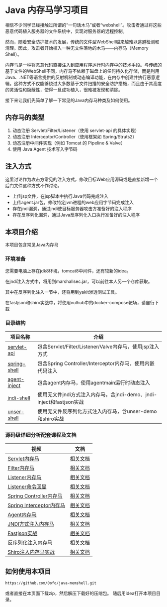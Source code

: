# Java 内存马学习项目

相信不少同学已经接触过所谓的“一句话木马”或者“webshell”。攻击者通过将这些恶意代码植入服务器的文件系统中，实现对服务器的远程控制。

然而，随着安全防护技术的发展，传统的文件型WebShell越来越难以逃避检测和清理。因此，攻击者开始植入一种无文件落地的木马——内存马（Memory Shell）。

内存马是一种将恶意代码直接注入到应用程序运行时内存中的技术手段。与传统的基于文件的WebShell不同，内存马不依赖于磁盘上的任何持久化存储，而是利用Java、.NET等语言提供的反射机制或动态编译功能，在内存中创建并执行恶意逻辑。这种方式不仅能够绕过大多数基于文件扫描的安全防护措施，而且由于其高度的灵活性和隐蔽性，使得一旦成功植入，很难被发现和清除。

接下来让我们先简单了解一下常见的Java内存马种类及如何使用。

## 内存马的类型

1. 动态注册 Servlet/Filter/Listener（使用 servlet-api 的具体实现）
2. 动态注册 Interceptor/Controller（使用框架如 Spring/Struts2）
3. 动态注册中间件实现（例如 Tomcat 的 Pipeline &amp; Valve）
4. 使用 Java Agent 技术写入字节码

## 注入方式

这里讨论作为攻击方常见的注入方式，修改目标Web应用源码或是直接新增一个后门文件这种方式不作讨论。

- 上传jsp文件，在jsp脚本中执行Java代码完成注入
- 上传agent.jar包，修改特定jvm进程的web应用字节码完成注入
- 存在jndi漏洞，通过jndi使目标服务器攻击方准备好的注入程序
- 存在反序列化漏洞，通过Java反序列化入口执行准备好的注入程序

## 本项目介绍

本项目包含常见Java内存马

### 环境准备

您需要电脑上存在jdk8环境，tomcat8中间件，还有较新的idea。

在jndi注入方式中，将用到marshallsec.jar，可以前往本人另一个仓库获取。

其中在反序列化注入一节中，还将用到yakit渗透测试工具。

在fastjson和shiro实战中，将使用vulhub中的docker-compose靶场，请自行下载

### 目录结构

| 项目名称                                 | 介绍                                                     |
|--------------------------------------|--------------------------------------------------------|
| [servlet-api](servlet-api/README.md) | 包含Servlet/Filter/Listener/Valve内存马，使用jsp注入方式           |
| [spring-shell](spring-shell/README.md) | 包含Spring Controller/Interceptor内存马，使用内嵌代码注入            |
| [agent-inject](agent-inject/README.md) | 包含agent内存马，使用agentmain运行时动态注入                          |
| [jndi-shell](jndi-shell/README.md)   | 使用无文件jndi方式注入内存马，含jndi-demo、jndi-inject和fastjson实战 |
| [unser-shell](unser-shell/README.md) | 使用无文件反序列化方式注入内存马，含unser-demo和shiro实战 |

### 源码级详细分析配套课程及文档

| 视频                                                                 | 文档                                    |
|----------------------------------------------------------------------|---------------------------------------|
| [Servlet内存马](https://www.bilibili.com/video/BV1FKUMYQE8D)        | [相关文档](doc/Servlet内存马.md)             |
| [Filter内存马](https://www.bilibili.com/video/BV1CGcPe5EY7)         | [相关文档](doc/Filter内存马.md)              |
| [Listener内存马](https://www.bilibili.com/video/BV1N7chedEyX)       | [相关文档](doc/Listener内存马.md)            |
| [Listener命令回显](https://www.bilibili.com/video/BV14Rw5eJEDx)     | [相关文档](doc/Listener内存马.md)            |
| [Spring Controller内存马](https://www.bilibili.com/video/BV1dF9gYwE1y) | [相关文档](doc/Spring%20Controller内存马.md) |
| [Spring Interceptor内存马](https://www.bilibili.com/video/BV1W59BYxEfu) | [相关文档](doc/Servlet内存马.md)             |
| [Agent内存马](https://www.bilibili.com/video/BV1E5ZsYXEgt)           | [相关文档](doc/Servlet内存马.md)             |
| [JNDI方式注入内存马](https://www.bilibili.com/video/BV1VTMpzxE4k)   | [相关文档](doc/Servlet内存马.md)             |
| [Fastjson实战](https://www.bilibili.com/video/BV18vMczoEgA)         | [相关文档](doc/Servlet内存马.md)             |
| [反序列化注入内存马](https://www.bilibili.com/video/BV1hKMuzUErz)   | [相关文档](doc/Servlet内存马.md)             |
| [Shiro注入内存马实战](https://www.bilibili.com/video/BV1UrNtzdEFM)  | [相关文档](doc/Servlet内存马.md)             |

## 如何使用本项目
```bash
https://github.com/0ofo/java-memshell.git
```
或者直接在本页面下载zip，然后解压下载好的压缩包。
随后用idea打开本项目目录。
